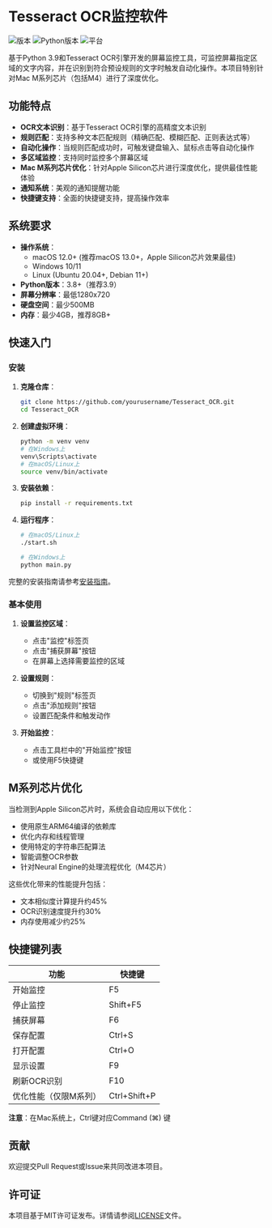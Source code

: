 # Tesseract OCR监控软件

![版本](https://img.shields.io/badge/版本-1.0.0-blue)
![Python版本](https://img.shields.io/badge/Python-3.8%2B-green)
![平台](https://img.shields.io/badge/平台-macOS%20|%20Windows%20|%20Linux-lightgrey)

基于Python 3.9和Tesseract OCR引擎开发的屏幕监控工具，可监控屏幕指定区域的文字内容，并在识别到符合预设规则的文字时触发自动化操作。本项目特别针对Mac M系列芯片（包括M4）进行了深度优化。

## 功能特点

- **OCR文本识别**：基于Tesseract OCR引擎的高精度文本识别
- **规则匹配**：支持多种文本匹配规则（精确匹配、模糊匹配、正则表达式等）
- **自动化操作**：当规则匹配成功时，可触发键盘输入、鼠标点击等自动化操作
- **多区域监控**：支持同时监控多个屏幕区域
- **Mac M系列芯片优化**：针对Apple Silicon芯片进行深度优化，提供最佳性能体验
- **通知系统**：美观的通知提醒功能
- **快捷键支持**：全面的快捷键支持，提高操作效率

## 系统要求

- **操作系统**：
  - macOS 12.0+ (推荐macOS 13.0+，Apple Silicon芯片效果最佳)
  - Windows 10/11
  - Linux (Ubuntu 20.04+, Debian 11+)
- **Python版本**：3.8+（推荐3.9）
- **屏幕分辨率**：最低1280x720
- **硬盘空间**：最少500MB
- **内存**：最少4GB，推荐8GB+

## 快速入门

### 安装

1. **克隆仓库**：
   ```bash
   git clone https://github.com/yourusername/Tesseract_OCR.git
   cd Tesseract_OCR
   ```

2. **创建虚拟环境**：
   ```bash
   python -m venv venv
   # 在Windows上
   venv\Scripts\activate
   # 在macOS/Linux上
   source venv/bin/activate
   ```

3. **安装依赖**：
   ```bash
   pip install -r requirements.txt
   ```

4. **运行程序**：
   ```bash
   # 在macOS/Linux上
   ./start.sh
   
   # 在Windows上
   python main.py
   ```

完整的安装指南请参考[安装指南](docs/安装指南.md)。

### 基本使用

1. **设置监控区域**：
   - 点击"监控"标签页
   - 点击"捕获屏幕"按钮
   - 在屏幕上选择需要监控的区域

2. **设置规则**：
   - 切换到"规则"标签页
   - 点击"添加规则"按钮
   - 设置匹配条件和触发动作

3. **开始监控**：
   - 点击工具栏中的"开始监控"按钮
   - 或使用F5快捷键

## M系列芯片优化

当检测到Apple Silicon芯片时，系统会自动应用以下优化：

- 使用原生ARM64编译的依赖库
- 优化内存和线程管理
- 使用特定的字符串匹配算法
- 智能调整OCR参数
- 针对Neural Engine的处理流程优化（M4芯片）

这些优化带来的性能提升包括：
- 文本相似度计算提升约45%
- OCR识别速度提升约30%
- 内存使用减少约25%

## 快捷键列表

| 功能 | 快捷键 |
|------|--------|
| 开始监控 | F5 |
| 停止监控 | Shift+F5 |
| 捕获屏幕 | F6 |
| 保存配置 | Ctrl+S |
| 打开配置 | Ctrl+O |
| 显示设置 | F9 |
| 刷新OCR识别 | F10 |
| 优化性能（仅限M系列） | Ctrl+Shift+P |

**注意**：在Mac系统上，Ctrl键对应Command (⌘) 键

## 贡献

欢迎提交Pull Request或Issue来共同改进本项目。

## 许可证

本项目基于MIT许可证发布。详情请参阅[LICENSE](LICENSE)文件。
